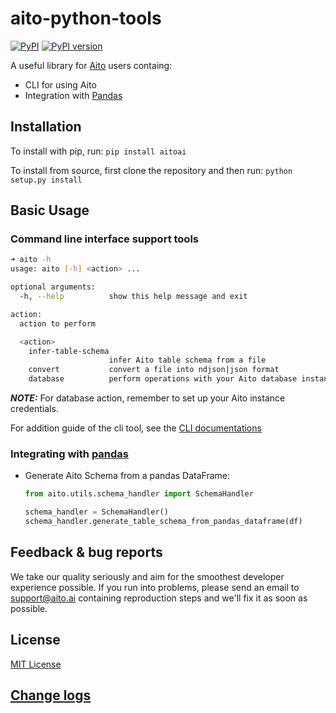 # aito-python-tools 
[![PyPI](https://img.shields.io/pypi/pyversions/aitoai?style=plastic)](https://github.com/AitoDotAI/aito-python-tools) [![PyPI version](https://badge.fury.io/py/aitoai.svg)](https://badge.fury.io/py/aitoai)

A useful library for [Aito](https://aito.ai/) users containg: 
* CLI for using Aito
* Integration with [Pandas](https://pandas.pydata.org/)


## Installation

To install with pip, run: `pip install aitoai` 

To install from source, first clone the repository and then run: `python setup.py install`

## Basic Usage

### Command line interface support tools

```bash
➜ aito -h
usage: aito [-h] <action> ...

optional arguments:
  -h, --help          show this help message and exit

action:
  action to perform

  <action>
    infer-table-schema
                      infer Aito table schema from a file
    convert           convert a file into ndjson|json format
    database          perform operations with your Aito database instance

```

***NOTE:*** For database action, remember to set up your Aito instance credentials.

For addition guide of the cli tool, see the [CLI documentations](docs/cli.md)

### Integrating with [pandas](https://pandas.pydata.org/)

* Generate Aito Schema from a pandas DataFrame:
  ```python
  from aito.utils.schema_handler import SchemaHandler

  schema_handler = SchemaHandler()
  schema_handler.generate_table_schema_from_pandas_dataframe(df)
  ```

## Feedback & bug reports
We take our quality seriously and aim for the smoothest developer experience possible. If you run into problems, please send an email to support@aito.ai containing reproduction steps and we'll fix it as soon as possible.

## License
[MIT License](LICENSE)

## [Change logs](docs/change_logs.md)
